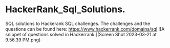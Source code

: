 # HackerRank_Sql_Solutions.
SQL solutions to Hackerank SQL challenges.
The challenges and the questions can be found here: https://www.hackerrank.com/domains/sql
![A snippet of questions solved in Hackerrank.](Screen Shot 2023-03-21 at 9.56.39 PM.png)

